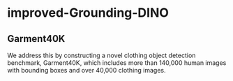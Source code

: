 # improved-Grounding-DINO
 ## Garment40K
We address this by constructing a novel clothing object detection benchmark, Garment40K, which includes more than 140,000 human images with bounding boxes and over 40,000 clothing images.
